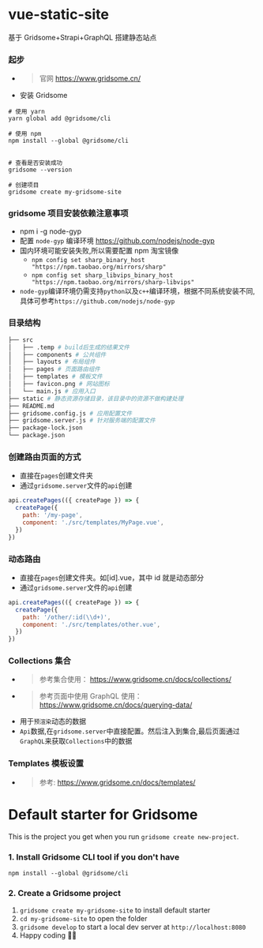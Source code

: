 # vue-static-site

基于 Gridsome+Strapi+GraphQL 搭建静态站点

### 起步

- > 官网 https://www.gridsome.cn/
- 安装 Gridsome

```shell
# 使用 yarn
yarn global add @gridsome/cli

# 使用 npm
npm install --global @gridsome/cli


# 查看是否安装成功
gridsome --version

# 创建项目
gridsome create my-gridsome-site
```

### gridsome 项目安装依赖注意事项

- npm i -g node-gyp
- 配置 `node-gyp` 编译环境 https://github.com/nodejs/node-gyp
- 国内环境可能安装失败,所以需要配置 npm 淘宝镜像
  - `npm config set sharp_binary_host "https://npm.taobao.org/mirrors/sharp"`
  - `npm config set sharp_libvips_binary_host "https://npm.taobao.org/mirrors/sharp-libvips"`
- `node-gyp`编译环境仍需支持`python`以及`c++`编译环境，根据不同系统安装不同,具体可参考`https://github.com/nodejs/node-gyp`

### 目录结构

```bash
├── src
│   ├── .temp # build后生成的结果文件
│   ├── components # 公共组件
│   ├── layouts # 布局组件
│   ├── pages # 页面路由组件
│   ├── templates # 模板文件
│   ├── favicon.png # 网站图标
│   └── main.js # 应用入口
├── static # 静态资源存储目录，该目录中的资源不做构建处理
├── README.md
├── gridsome.config.js # 应用配置文件
├── gridsome.server.js # 针对服务端的配置文件
├── package-lock.json
└── package.json
```

### 创建路由页面的方式

- 直接在`pages`创建文件夹
- 通过`gridsome.server`文件的`api`创建

```js
api.createPages(({ createPage }) => {
  createPage({
    path: '/my-page',
    component: './src/templates/MyPage.vue',
  })
})
```

### 动态路由

- 直接在`pages`创建文件夹。如[id].vue，其中 id 就是动态部分
- 通过`gridsome.server`文件的`api`创建

```js
api.createPages(({ createPage }) => {
  createPage({
    path: '/other/:id(\\d+)',
    component: './src/templates/other.vue',
  })
})
```

### Collections 集合

- > 参考集合使用： https://www.gridsome.cn/docs/collections/
- > 参考页面中使用 GraphQL 使用： https://www.gridsome.cn/docs/querying-data/
- 用于`预渲染`动态的数据
- `Api`数据,在`gridsome.server`中直接配置。然后注入到集合,最后页面通过`GraphQL`来获取`Collections`中的数据

### Templates 模板设置
- > 参考: https://www.gridsome.cn/docs/templates/
# Default starter for Gridsome

This is the project you get when you run `gridsome create new-project`.

### 1. Install Gridsome CLI tool if you don't have

`npm install --global @gridsome/cli`

### 2. Create a Gridsome project

1. `gridsome create my-gridsome-site` to install default starter
2. `cd my-gridsome-site` to open the folder
3. `gridsome develop` to start a local dev server at `http://localhost:8080`
4. Happy coding 🎉🙌
